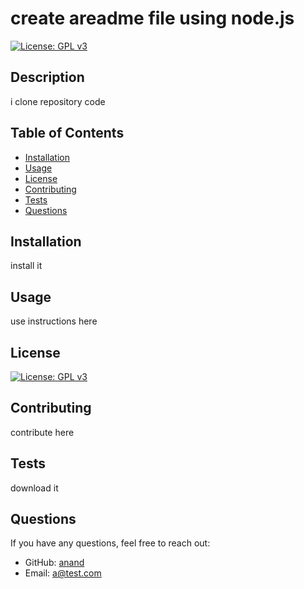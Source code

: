 # create areadme file using node.js

  [![License: GPL v3](https://img.shields.io/badge/License-GPLv3-blue.svg)](https://www.gnu.org/licenses/gpl-3.0)

  ## Description
  
  i clone repository code
  
  ## Table of Contents
  
  - [Installation](#installation)
  - [Usage](#usage)
  - [License](#license)
  - [Contributing](#contributing)
  - [Tests](#tests)
  - [Questions](#questions)
  
  ## Installation
  
  install it
  
  ## Usage
  
  use instructions here
  
  ## License
  
  [![License: GPL v3](https://img.shields.io/badge/License-GPLv3-blue.svg)](https://www.gnu.org/licenses/gpl-3.0)
  
  ## Contributing
  
  contribute here
  
  ## Tests
  
  download it
  
  ## Questions
  
  If you have any questions, feel free to reach out:
  
  - GitHub: [anand](https://github.com/anand)
  - Email: [a@test.com](mailto:a@test.com)
  